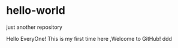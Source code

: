# hello-world
just another repository

Hello EveryOne!
  This is my first time here ,Welcome to GitHub!
  ddd
